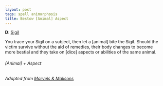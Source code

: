 ```yaml
---
layout: post
tags: spell animorphosis
title: Bestow [Animal] Aspect
---
```


**D**: [Sigil](/spells/#lexicon)

You trace your Sigil on a subject, then let a [animal] bite the Sigil. Should the victim survive without the aid of remedies, their body changes to become more bestial and they take on [dice] aspects or abilities of the same animal.

###### *[Animal] + Aspect*

###### Adapted from [Marvels & Malisons](https://www.drivethrurpg.com/product/211911/Marvels--Malisons)
